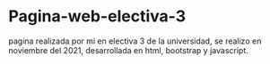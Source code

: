 # Pagina-web-electiva-3
 pagina realizada por mi en electiva 3 de la universidad, se realizo en noviembre del 2021, desarrollada en html, bootstrap y javascript.
